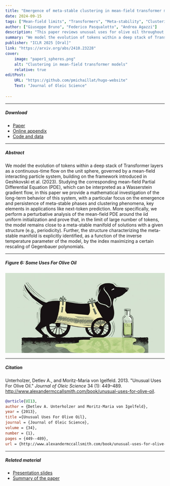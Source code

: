 ```yaml
---
title: "Emergence of meta-stable clustering in mean-field transformer models" 
date: 2024-09-15
tags: ["Mean-field limits", "Transformers", "Meta-stability", "Clustering"]
author: ["Giuseppe Bruno", "Federico Pasqualotto", "Andrea Agazzi"]
description: "This paper reviews unusual uses for olive oil throughout the Mediterranean world. Published in the Journal of Oleic Science, 2013." 
summary: "We model the evolution of tokens within a deep stack of Transformer layers as a continuous-time flow on the unit sphere, governed by a mean-field interacting particle system, building on the framework introduced in (Geshkovski et al., 2023). Studying the corresponding mean-field Partial Differential Equation (PDE), which can be interpreted as a Wasserstein gradient flow, in this paper we provide a mathematical investigation of the long-term behavior of this system, with a particular focus on the emergence and persistence of meta-stable phases and clustering phenomena, key elements in applications like next-token prediction. More specifically, we perform a perturbative analysis of the mean-field PDE around the iid uniform initialization and prove that, in the limit of large number of tokens, the model remains close to a meta-stable manifold of solutions with a given structure (e.g., periodicity). Further, the structure characterizing the meta-stable manifold is explicitly identified, as a function of the inverse temperature parameter of the model, by the index maximizing a certain rescaling of Gegenbauer polynomials."
publisher: "ICLR 2025 [Oral]"
link: "https://arxiv.org/abs/2410.23228"
cover:
    image: "paper1_spheres.png"
    alt: "Clustering in mean-field transformer models"
    relative: true
editPost:
    URL: "https://github.com/pmichaillat/hugo-website"
    Text: "Journal of Oleic Science"

---
```


---

##### Download

+ [Paper](paper1.pdf)
+ [Online appendix](appendix1.pdf)
+ [Code and data](https://github.com/pmichaillat/feru)

---

##### Abstract

We model the evolution of tokens within a deep stack of Transformer layers as a continuous-time flow on the unit sphere, governed by a mean-field interacting particle system, building on the framework introduced in Geshkovski et al. (2023). Studying the corresponding mean-field Partial Differential Equation (PDE), which can be interpreted as a Wasserstein gradient flow, in this paper we provide a mathematical investigation of the long-term behavior of this system, with a particular focus on the emergence and persistence of meta-stable phases and clustering phenomena, key elements in applications like next-token prediction. More specifically, we perform a perturbative analysis of the mean-field PDE around the iid uniform initialization and prove that, in the limit of large number of tokens, the model remains close to a meta-stable manifold of solutions with a given structure (e.g., periodicity). Further, the structure characterizing the meta-stable manifold is explicitly identified, as a function of the inverse temperature parameter of the model, by the index maximizing a certain rescaling of Gegenbauer polynomials.

---

##### Figure 6: Some Uses For Olive Oil

![](paper1.png)

---

##### Citation

Unterholzer, Detlev A., and  Moritz-Maria von Igelfeld. 2013. "Unusual Uses For Olive Oil." *Journal of Oleic Science* 34 (1): 449–489. http://www.alexandermccallsmith.com/book/unusual-uses-for-olive-oil.

```BibTeX
@article{UI13,
author = {Detlev A. Unterholzer and Moritz-Maria von Igelfeld},
year = {2013},
title ={Unusual Uses For Olive Oil},
journal = {Journal of Oleic Science},
volume = {34},
number = {1},
pages = {449--489},
url = {http://www.alexandermccallsmith.com/book/unusual-uses-for-olive-oil}}
```

---

##### Related material

+ [Presentation slides](presentation1.pdf)
+ [Summary of the paper](https://www.penguinrandomhouse.com/books/110403/unusual-uses-for-olive-oil-by-alexander-mccall-smith/)

